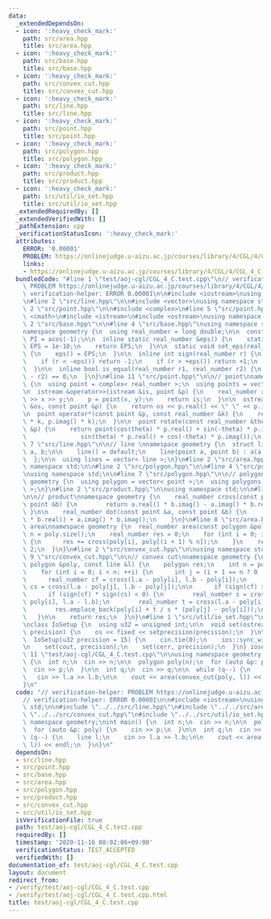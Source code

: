 ```yaml
---
data:
  _extendedDependsOn:
  - icon: ':heavy_check_mark:'
    path: src/area.hpp
    title: src/area.hpp
  - icon: ':heavy_check_mark:'
    path: src/base.hpp
    title: src/base.hpp
  - icon: ':heavy_check_mark:'
    path: src/convex_cut.hpp
    title: src/convex_cut.hpp
  - icon: ':heavy_check_mark:'
    path: src/line.hpp
    title: src/line.hpp
  - icon: ':heavy_check_mark:'
    path: src/point.hpp
    title: src/point.hpp
  - icon: ':heavy_check_mark:'
    path: src/polygon.hpp
    title: src/polygon.hpp
  - icon: ':heavy_check_mark:'
    path: src/product.hpp
    title: src/product.hpp
  - icon: ':heavy_check_mark:'
    path: src/util/io_set.hpp
    title: src/util/io_set.hpp
  _extendedRequiredBy: []
  _extendedVerifiedWith: []
  _pathExtension: cpp
  _verificationStatusIcon: ':heavy_check_mark:'
  attributes:
    ERROR: '0.00001'
    PROBLEM: https://onlinejudge.u-aizu.ac.jp/courses/library/4/CGL/4/CGL_4_C
    links:
    - https://onlinejudge.u-aizu.ac.jp/courses/library/4/CGL/4/CGL_4_C
  bundledCode: "#line 1 \"test/aoj-cgl/CGL_4_C.test.cpp\"\n// verification-helper:\
    \ PROBLEM https://onlinejudge.u-aizu.ac.jp/courses/library/4/CGL/4/CGL_4_C\n//\
    \ verification-helper: ERROR 0.00001\n\n#include <iostream>\nusing namespace std;\n\
    \n#line 2 \"src/line.hpp\"\n\n#include <vector>\nusing namespace std;\n\n#line\
    \ 2 \"src/point.hpp\"\n\n#include <complex>\n#line 5 \"src/point.hpp\"\n#include\
    \ <cmath>\n#include <istream>\n#include <ostream>\nusing namespace std;\n\n#line\
    \ 2 \"src/base.hpp\"\n\n#line 4 \"src/base.hpp\"\nusing namespace std;\n\n// base\n\
    namespace geometry {\n  using real_number = long double;\n\n  const real_number\
    \ PI = acos(-1);\n\n  inline static real_number &eps() {\n    static real_number\
    \ EPS = 1e-10;\n    return EPS;\n  }\n\n  static void set_eps(real_number EPS)\
    \ {\n    eps() = EPS;\n  }\n\n  inline int sign(real_number r) {\n    set_eps(1e-10);\n\
    \    if (r < -eps()) return -1;\n    if (r > +eps()) return +1;\n    return 0;\n\
    \  }\n\n  inline bool is_equal(real_number r1, real_number r2) {\n    return sign(r1\
    \ - r2) == 0;\n  }\n}\n#line 11 \"src/point.hpp\"\n\n// point\nnamespace geometry\
    \ {\n  using point = complex< real_number >;\n  using points = vector< point >;\n\
    \n  istream &operator>>(istream &is, point &p) {\n    real_number x, y;\n    is\
    \ >> x >> y;\n    p = point(x, y);\n    return is;\n  }\n\n  ostream &operator<<(ostream\
    \ &os, const point &p) {\n    return os << p.real() << \" \" << p.imag();\n  }\n\
    \n  point operator*(const point &p, const real_number &k) {\n    return point(p.real()\
    \ * k, p.imag() * k);\n  }\n\n  point rotate(const real_number &theta, const point\
    \ &p) {\n    return point(cos(theta) * p.real() + sin(-theta) * p.imag(),\n  \
    \               sin(theta) * p.real() + cos(-theta) * p.imag());\n  }\n}\n#line\
    \ 7 \"src/line.hpp\"\n\n// line \nnamespace geometry {\n  struct line {\n    point\
    \ a, b;\n\n    line() = default;\n    line(point a, point b) : a(a), b(b) {}\n\
    \  };\n\n  using lines = vector< line >;\n}\n#line 2 \"src/area.hpp\"\n\nusing\
    \ namespace std;\n\n#line 2 \"src/polygon.hpp\"\n\n#line 4 \"src/polygon.hpp\"\
    \nusing namespace std;\n\n#line 7 \"src/polygon.hpp\"\n\n// polygon\nnamespace\
    \ geometry {\n  using polygon = vector< point >;\n  using polygons = vector< polygon\
    \ >;\n}\n#line 2 \"src/product.hpp\"\n\nusing namespace std;\n\n#line 6 \"src/product.hpp\"\
    \n\n// product\nnamespace geometry {\n    real_number cross(const point &a, const\
    \ point &b) {\n        return a.real() * b.imag() - a.imag() * b.real();\n   \
    \ }\n\n    real_number dot(const point &a, const point &b) {\n        return a.real()\
    \ * b.real() + a.imag() * b.imag();\n    }\n}\n#line 8 \"src/area.hpp\"\n\n//\
    \ area\nnamespace geometry {\n  real_number area(const polygon &poly) {\n    int\
    \ n = poly.size();\n    real_number res = 0;\n    for (int i = 0; i < n; ++i)\
    \ {\n      res += cross(poly[i], poly[(i + 1) % n]);\n    }\n    return res /\
    \ 2;\n  }\n}\n#line 2 \"src/convex_cut.hpp\"\n\nusing namespace std;\n\n#line\
    \ 9 \"src/convex_cut.hpp\"\n\n// convex cut\nnamespace geometry {\n  polygon convex_cut(const\
    \ polygon &poly, const line &l) {\n    polygon res;\n    int n = poly.size();\n\
    \    for (int i = 0; i < n; ++i) {\n      int j = (i + 1 == n ? 0 : i + 1);\n\n\
    \      real_number cf = cross(l.a - poly[i], l.b - poly[i]);\n      real_number\
    \ cs = cross(l.a - poly[j], l.b - poly[j]);\n\n      if (sign(cf) >= 0) res.emplace_back(poly[i]);\n\
    \      if (sign(cf) * sign(cs) < 0) {\n        real_number s = cross(poly[j] -\
    \ poly[i], l.a - l.b);\n        real_number t = cross(l.a - poly[i], l.a - l.b);\n\
    \        res.emplace_back(poly[i] + t / s * (poly[j] - poly[i]));\n      }\n \
    \   }\n\n    return res;\n  }\n}\n#line 1 \"src/util/io_set.hpp\"\n#include <iomanip>\n\
    \nclass IoSetup {\n  using u32 = unsigned int;\n\n  void set(ostream &os, u32\
    \ precision) {\n    os << fixed << setprecision(precision);\n  }\n\npublic:\n\
    \  IoSetup(u32 precision = 15) {\n    cin.tie(0);\n    ios::sync_with_stdio(0);\n\
    \n    set(cout, precision);\n    set(cerr, precision);\n  }\n} iosetup;\n#line\
    \ 11 \"test/aoj-cgl/CGL_4_C.test.cpp\"\n\nusing namespace geometry;\nint main()\
    \ {\n  int n;\n  cin >> n;\n\n  polygon poly(n);\n  for (auto &p: poly) {\n  \
    \  cin >> p;\n  }\n\n  int q;\n  cin >> q;\n\n  while (q--) {\n    line l;\n \
    \   cin >> l.a >> l.b;\n\n    cout << area(convex_cut(poly, l)) << endl;\n  }\n\
    }\n"
  code: "// verification-helper: PROBLEM https://onlinejudge.u-aizu.ac.jp/courses/library/4/CGL/4/CGL_4_C\n\
    // verification-helper: ERROR 0.00001\n\n#include <iostream>\nusing namespace\
    \ std;\n\n#include \"../../src/line.hpp\"\n#include \"../../src/area.hpp\"\n#include\
    \ \"../../src/convex_cut.hpp\"\n#include \"../../src/util/io_set.hpp\"\n\nusing\
    \ namespace geometry;\nint main() {\n  int n;\n  cin >> n;\n\n  polygon poly(n);\n\
    \  for (auto &p: poly) {\n    cin >> p;\n  }\n\n  int q;\n  cin >> q;\n\n  while\
    \ (q--) {\n    line l;\n    cin >> l.a >> l.b;\n\n    cout << area(convex_cut(poly,\
    \ l)) << endl;\n  }\n}\n"
  dependsOn:
  - src/line.hpp
  - src/point.hpp
  - src/base.hpp
  - src/area.hpp
  - src/polygon.hpp
  - src/product.hpp
  - src/convex_cut.hpp
  - src/util/io_set.hpp
  isVerificationFile: true
  path: test/aoj-cgl/CGL_4_C.test.cpp
  requiredBy: []
  timestamp: '2020-11-16 08:02:06+09:00'
  verificationStatus: TEST_ACCEPTED
  verifiedWith: []
documentation_of: test/aoj-cgl/CGL_4_C.test.cpp
layout: document
redirect_from:
- /verify/test/aoj-cgl/CGL_4_C.test.cpp
- /verify/test/aoj-cgl/CGL_4_C.test.cpp.html
title: test/aoj-cgl/CGL_4_C.test.cpp
---
```

